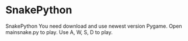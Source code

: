 # SnakePython
SnakePython
 You need download and use newest version Pygame.
 Open mainsnake.py to play.
 Use A, W, S, D to play.
 
